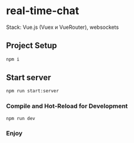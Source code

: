 # real-time-chat

Stack: Vue.js (Vuex и VueRouter), websockets

## Project Setup

```sh
npm i
```

## Start server

```sh
npm run start:server
```

### Compile and Hot-Reload for Development

```sh
npm run dev
```

### Enjoy
